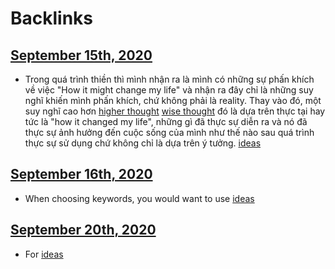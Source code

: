 
# Backlinks
## [September 15th, 2020](<September 15th, 2020.md>)
- Trong quá trình thiền thì mình nhận ra là mình có những sự phấn khích về việc "How it might change my life" và nhận ra đây chỉ là những suy nghĩ khiến mình phấn khích, chứ không phải là reality. Thay vào đó, một suy nghĩ cao hơn [higher thought](<higher thought.md>) [wise thought](<wise thought.md>) đó là dựa trên thực tại hay tức là "how it changed my life", những gì đã thực sự diễn ra và nó đã thực sự ảnh hưởng đến cuộc sống của mình như thế nào sau quá trình thực sự sử dụng chứ không chỉ là dựa trên ý tưởng. [ideas](<ideas.md>)

## [September 16th, 2020](<September 16th, 2020.md>)
- When choosing keywords, you would want to use [ideas](<ideas.md>)

## [September 20th, 2020](<September 20th, 2020.md>)
- For [ideas](<ideas.md>)

